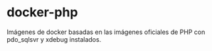 # docker-php

Imágenes de docker basadas en las imágenes oficiales de PHP con pdo_sqlsvr y xdebug instalados.
